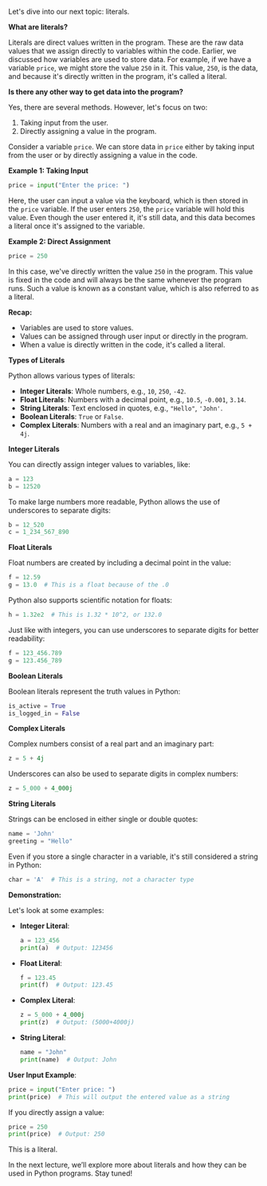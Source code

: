 Let's dive into our next topic: literals.

**What are literals?**

Literals are direct values written in the program. These are the raw data values that we assign directly to variables within the code. Earlier, we discussed how variables are used to store data. For example, if we have a variable `price`, we might store the value `250` in it. This value, `250`, is the data, and because it's directly written in the program, it's called a literal.

**Is there any other way to get data into the program?**

Yes, there are several methods. However, let's focus on two: 
1. Taking input from the user.
2. Directly assigning a value in the program.

Consider a variable `price`. We can store data in `price` either by taking input from the user or by directly assigning a value in the code.

**Example 1: Taking Input**

```python
price = input("Enter the price: ")
```

Here, the user can input a value via the keyboard, which is then stored in the `price` variable. If the user enters `250`, the `price` variable will hold this value. Even though the user entered it, it's still data, and this data becomes a literal once it's assigned to the variable.

**Example 2: Direct Assignment**

```python
price = 250
```

In this case, we've directly written the value `250` in the program. This value is fixed in the code and will always be the same whenever the program runs. Such a value is known as a constant value, which is also referred to as a literal.

**Recap:**

- Variables are used to store values.
- Values can be assigned through user input or directly in the program.
- When a value is directly written in the code, it's called a literal.

**Types of Literals**

Python allows various types of literals:

- **Integer Literals**: Whole numbers, e.g., `10`, `250`, `-42`.
- **Float Literals**: Numbers with a decimal point, e.g., `10.5`, `-0.001`, `3.14`.
- **String Literals**: Text enclosed in quotes, e.g., `"Hello"`, `'John'`.
- **Boolean Literals**: `True` or `False`.
- **Complex Literals**: Numbers with a real and an imaginary part, e.g., `5 + 4j`.

**Integer Literals**

You can directly assign integer values to variables, like:

```python
a = 123
b = 12520
```

To make large numbers more readable, Python allows the use of underscores to separate digits:

```python
b = 12_520
c = 1_234_567_890
```

**Float Literals**

Float numbers are created by including a decimal point in the value:

```python
f = 12.59
g = 13.0  # This is a float because of the .0
```

Python also supports scientific notation for floats:

```python
h = 1.32e2  # This is 1.32 * 10^2, or 132.0
```

Just like with integers, you can use underscores to separate digits for better readability:

```python
f = 123_456.789
g = 123.456_789
```

**Boolean Literals**

Boolean literals represent the truth values in Python:

```python
is_active = True
is_logged_in = False
```

**Complex Literals**

Complex numbers consist of a real part and an imaginary part:

```python
z = 5 + 4j
```

Underscores can also be used to separate digits in complex numbers:

```python
z = 5_000 + 4_000j
```

**String Literals**

Strings can be enclosed in either single or double quotes:

```python
name = 'John'
greeting = "Hello"
```

Even if you store a single character in a variable, it's still considered a string in Python:

```python
char = 'A'  # This is a string, not a character type
```

**Demonstration:**

Let's look at some examples:

- **Integer Literal**:

  ```python
  a = 123_456
  print(a)  # Output: 123456
  ```

- **Float Literal**:

  ```python
  f = 123.45
  print(f)  # Output: 123.45
  ```

- **Complex Literal**:

  ```python
  z = 5_000 + 4_000j
  print(z)  # Output: (5000+4000j)
  ```

- **String Literal**:

  ```python
  name = "John"
  print(name)  # Output: John
  ```

**User Input Example**:

```python
price = input("Enter price: ")
print(price)  # This will output the entered value as a string
```

If you directly assign a value:

```python
price = 250
print(price)  # Output: 250
```

This is a literal.

In the next lecture, we’ll explore more about literals and how they can be used in Python programs. Stay tuned!
